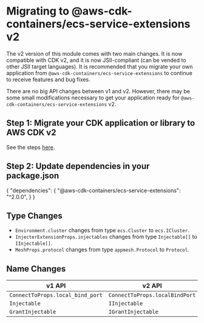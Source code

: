 # Migrating to @aws-cdk-containers/ecs-service-extensions v2

The v2 version of this module comes with two main changes. It is now
compatible with CDK v2, and it is now JSII-compliant (can be vended
to other JSII target languages). It is recommended that you migrate
your own application from `@aws-cdk-containers/ecs-service-extensions`
to continue to receive features and bug fixes.

There are no big API changes between v1 and v2. However, there may be
some small modifications necessary to get your application ready for
`@aws-cdk-containers/ecs-service-extensions` v2.
## Step 1: Migrate your CDK application or library to AWS CDK v2

See the steps [here](https://docs.aws.amazon.com/cdk/v2/guide/migrating-v2.html).

## Step 2: Update dependencies in your package.json

{
  "dependencies": {
    "@aws-cdk-containers/ecs-service-extensions": "^2.0.0",
  }
}
## Type Changes

- `Environment.cluster` changes from type `ecs.Cluster` to `ecs.ICluster`.
- `InjecterExtensionProps.injectables` changes from type `Injectable[]` to `IInjectable[]`.
- `MeshProps.protocol` changes from type `appmesh.Protocol` to `Protocol`.

## Name Changes

| v1 API                              | v2 API
|-------------------------------------|------------------------------------------------|
| `ConnectToProps.local_bind_port`    | `ConnectToProps.localBindPort`                 |
| `Injectable`                        | `IInjectable`                                  |
| `GrantInjectable`                   | `IGrantInjectable`                             |
